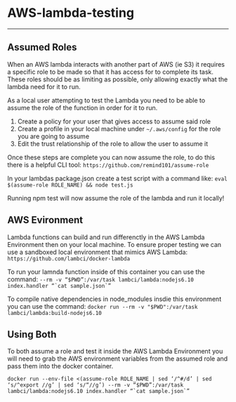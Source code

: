 # AWS-lambda-testing

---

## Assumed Roles

When an AWS lambda interacts with another part of AWS (ie S3) it requires a specific role to be made so that it has access for to complete its task. These roles should be as limiting as possible, only allowing exactly what the lambda need for it to run.

As a local user attempting to test the Lambda you need to be able to assume the role of the function in order for it to run.

1. Create a policy for your user that gives access to assume said role
2. Create a profile in your local machine under `~/.aws/config` for the role you are going to assume
3. Edit the trust relationship of the role to allow the user to assume it

Once these steps are complete you can now assume the role, to do this there is a helpful CLI tool: `https://github.com/remind101/assume-role`

In your lambdas package.json create a test script with a command like: 
`eval $(assume-role ROLE_NAME) && node test.js`

Running npm test will now assume the role of the lambda and run it locally!

## AWS Evironment

Lambda functions can build and run differenctly in the AWS Lambda Environment then on your local machine. To ensure proper testing we can use a sandboxed local environment that mimics AWS Lambda: `https://github.com/lambci/docker-lambda`

To run your lamnda function inside of this container you can use the command: 
``--rm -v “$PWD”:/var/task lambci/lambda:nodejs6.10 index.handler “`cat sample.json`”``

To compile native dependencies in node_modules insdie this environment you can use the command:
`docker run --rm -v "$PWD":/var/task lambci/lambda:build-nodejs6.10`

## Using Both

To both assume a role and test it inside the AWS Lambda Environment you will need to grab the AWS environment variables from the assumed role and pass them into the docker container.

``docker run --env-file <(assume-role ROLE_NAME | sed ‘/^#/d’ | sed ‘s/^export //g’ | sed ‘s/“//g’) --rm -v “$PWD”:/var/task lambci/lambda:nodejs6.10 index.handler “`cat sample.json`”``
